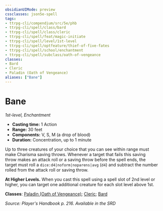 ```yaml
---
obsidianUIMode: preview
cssclasses: json5e-spell
tags:
- ttrpg-cli/compendium/src/5e/phb
- ttrpg-cli/spell/class/bard
- ttrpg-cli/spell/class/cleric
- ttrpg-cli/spell/feat/magic-initiate
- ttrpg-cli/spell/level/1st-level
- ttrpg-cli/spell/optfeature/thief-of-five-fates
- ttrpg-cli/spell/school/enchantment
- ttrpg-cli/spell/subclass/oath-of-vengeance
classes:
- Bard
- Cleric
- Paladin (Oath of Vengeance)
aliases: ["Bane"]
---
```

# Bane
*1st-level, Enchantment*  


- **Casting time:** 1 Action
- **Range:** 30 feet
- **Components:** V, S, M (a drop of blood)
- **Duration:** Concentration, up to 1 minute

Up to three creatures of your choice that you can see within range must make Charisma saving throws. Whenever a target that fails this saving throw makes an attack roll or a saving throw before the spell ends, the target must roll a `dice:d4|noform|noparens|avg` (`d4`) and subtract the number rolled from the attack roll or saving throw.

**At Higher Levels.** When you cast this spell using a spell slot of 2nd level or higher, you can target one additional creature for each slot level above 1st.

**Classes**: [Paladin (Oath of Vengeance)](3-Mechanics/CLI/lists/list-spells-classes-paladin-oath-of-vengeance.md); [Cleric](3-Mechanics/CLI/lists/list-spells-classes-cleric.md); [Bard](3-Mechanics/CLI/lists/list-spells-classes-bard.md)

*Source: Player's Handbook p. 216. Available in the <span title='Systems Reference Document (5.1)'>SRD</span>*